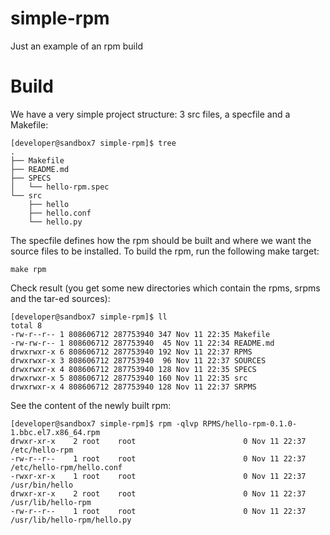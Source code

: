 # simple-rpm
Just an example of an rpm build

# Build
We have a very simple project structure: 3 src files, a specfile and a Makefile:
```
[developer@sandbox7 simple-rpm]$ tree
.
├── Makefile
├── README.md
├── SPECS
│   └── hello-rpm.spec
└── src
    ├── hello
    ├── hello.conf
    └── hello.py
```

The specfile defines how the rpm should be built and where we want the source files to be installed.
To build the rpm, run the following make target:
```
make rpm
```

Check result (you get some new directories which contain the rpms, srpms and the tar-ed sources):
```
[developer@sandbox7 simple-rpm]$ ll
total 8
-rw-r--r-- 1 808606712 287753940 347 Nov 11 22:35 Makefile
-rw-rw-r-- 1 808606712 287753940  45 Nov 11 22:34 README.md
drwxrwxr-x 6 808606712 287753940 192 Nov 11 22:37 RPMS
drwxrwxr-x 3 808606712 287753940  96 Nov 11 22:37 SOURCES
drwxrwxr-x 4 808606712 287753940 128 Nov 11 22:35 SPECS
drwxrwxr-x 5 808606712 287753940 160 Nov 11 22:35 src
drwxrwxr-x 4 808606712 287753940 128 Nov 11 22:37 SRPMS
```

See the content of the newly built rpm:
```
[developer@sandbox7 simple-rpm]$ rpm -qlvp RPMS/hello-rpm-0.1.0-1.bbc.el7.x86_64.rpm
drwxr-xr-x    2 root    root                        0 Nov 11 22:37 /etc/hello-rpm
-rw-r--r--    1 root    root                        0 Nov 11 22:37 /etc/hello-rpm/hello.conf
-rwxr-xr-x    1 root    root                        0 Nov 11 22:37 /usr/bin/hello
drwxr-xr-x    2 root    root                        0 Nov 11 22:37 /usr/lib/hello-rpm
-rw-r--r--    1 root    root                        0 Nov 11 22:37 /usr/lib/hello-rpm/hello.py
```
